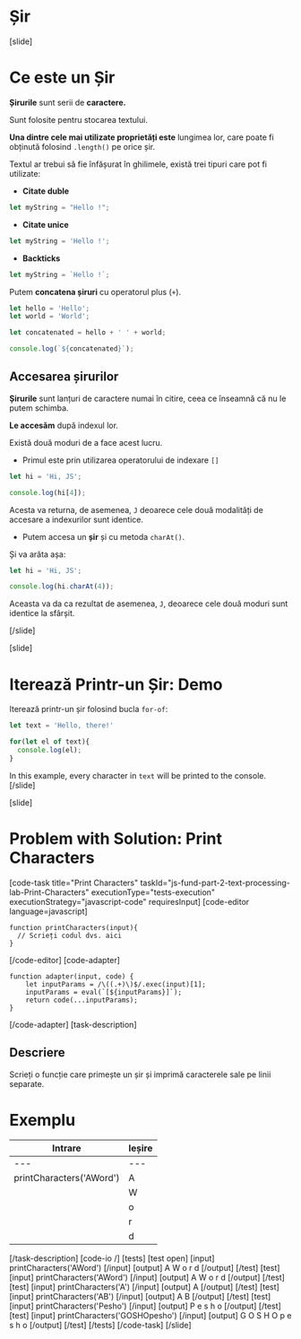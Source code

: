 # Șir

[slide]
# Ce este un Șir


**Șirurile** sunt serii de **caractere.**

Sunt folosite pentru stocarea textului.

**Una dintre cele mai utilizate proprietăți este** lungimea lor, care poate fi obținută folosind `.length()` pe orice șir.

Textul ar trebui să fie înfășurat în ghilimele, există trei tipuri care pot fi utilizate:

- **Citate duble**

```js
let myString = "Hello !";
```

-  **Citate unice**

```js
let myString = 'Hello !';
```

-  **Backticks**

```js
let myString = `Hello !`;
```

Putem **concatena șiruri** cu operatorul plus (`+`).

```js live
let hello = 'Hello';
let world = 'World';

let concatenated = hello + ' ' + world;

console.log(`${concatenated}`);
```

## Accesarea șirurilor

**Șirurile** sunt lanțuri de caractere numai în citire, ceea ce înseamnă că nu le putem schimba.

**Le accesăm** după indexul lor. 

Există două moduri de a face acest lucru.

- Primul este prin utilizarea operatorului de indexare `[]`

```js live
let hi = 'Hi, JS';

console.log(hi[4]);
```

Acesta va returna, de asemenea, `J` deoarece cele două modalități de accesare a indexurilor sunt identice.

- Putem accesa un **șir** și cu metoda `charAt()`.

Și va arăta așa:

```js live
let hi = 'Hi, JS';

console.log(hi.charAt(4));
```

Aceasta va da ca rezultat de asemenea, `J`, deoarece cele două moduri sunt identice la sfârșit.

[/slide]

[slide]
# Iterează Printr-un Șir: Demo

Iterează printr-un șir folosind bucla `for-of`:

```js live
let text = 'Hello, there!'

for(let el of text){
  console.log(el);
}
```
In this example, every character in `text` will be printed to the console.
[/slide]

[slide]
# Problem with Solution: Print Characters

[code-task title="Print Characters" taskId="js-fund-part-2-text-processing-lab-Print-Characters" executionType="tests-execution" executionStrategy="javascript-code" requiresInput]
[code-editor language=javascript]

```
function printCharacters(input){
  // Scrieți codul dvs. aici
}
```

[/code-editor]
[code-adapter]
```
function adapter(input, code) {
    let inputParams = /\((.+)\)$/.exec(input)[1];
    inputParams = eval(`[${inputParams}]`);
    return code(...inputParams);
}
```
[/code-adapter]
[task-description]
## Descriere
Scrieți o funcție care primește un șir și imprimă caracterele sale pe linii separate.

# Exemplu
   |**Intrare**|**Ieșire**|
| --- | --- |
| --- | --- |
| printCharacters('AWord') | A |
||W|
||o|
||r|
||d|

[/task-description]
[code-io /]
[tests]
[test open]
[input]
printCharacters('AWord')
[/input]
[output]
A
W
o
r
d
[/output]
[/test]
[test]
[input]
printCharacters('AWord')
[/input]
[output]
A
W
o
r
d
[/output]
[/test]
[test]
[input]
printCharacters('A')
[/input]
[output]
A
[/output]
[/test]
[test]
[input]
printCharacters('AB')
[/input]
[output]
A
B
[/output]
[/test]
[test]
[input]
printCharacters('Pesho')
[/input]
[output]
P
e
s
h
o
[/output]
[/test]
[test]
[input]
printCharacters('GOSHOpesho')
[/input]
[output]
G
O
S
H
O
p
e
s
h
o
[/output]
[/test]
[/tests]
[/code-task]
[/slide]

